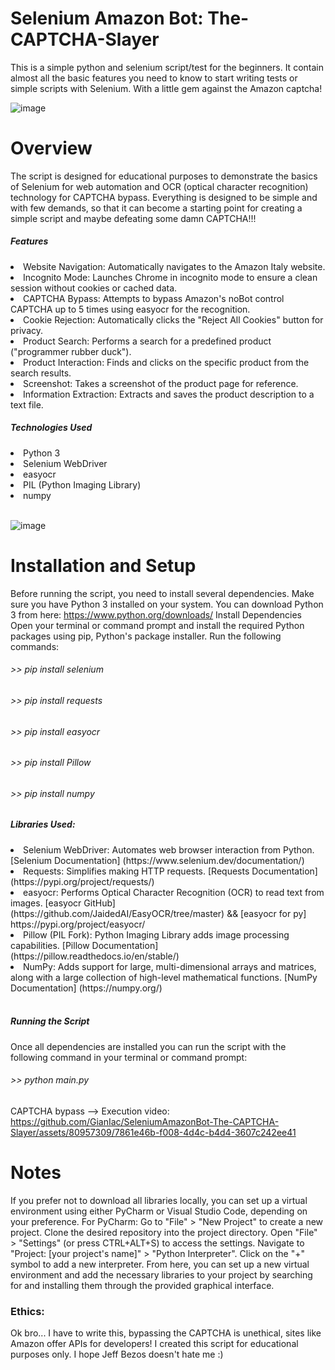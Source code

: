 # Selenium Amazon Bot: The-CAPTCHA-Slayer
This is a simple python and selenium script/test for the beginners. It contain almost all the basic features you need to know to start writing tests or simple scripts with Selenium. With a little gem against the Amazon captcha!  

![image](https://github.com/GianIac/SeleniumAmazonBot-The-CAPTCHA-Slayer/assets/80957309/9c268cf7-5cc0-4f95-9663-6ed7b20af0d8)

# Overview 
The script is designed for educational purposes to demonstrate the basics of Selenium for web automation and OCR (optical character recognition) technology for CAPTCHA bypass. Everything is designed to be simple and with few demands, so that it can become a starting point for creating a simple script and maybe defeating some damn CAPTCHA!!!

<h5>Features</h5>
<li>Website Navigation: Automatically navigates to the Amazon Italy website.</li>
<li>Incognito Mode: Launches Chrome in incognito mode to ensure a clean session without cookies or cached data.</li>
<li>CAPTCHA Bypass: Attempts to bypass Amazon's noBot control CAPTCHA up to 5 times using easyocr for the recognition.</li>
<li>Cookie Rejection: Automatically clicks the "Reject All Cookies" button for privacy.</li>
<li>Product Search: Performs a search for a predefined product ("programmer rubber duck").</li>
<li>Product Interaction: Finds and clicks on the specific product from the search results.</li>
<li>Screenshot: Takes a screenshot of the product page for reference.</li>
<li>Information Extraction: Extracts and saves the product description to a text file.</li>
<p></p>

<h5>Technologies Used</h5>
<li>Python 3</li>
<li>Selenium WebDriver</li>
<li>easyocr</li>
<li>PIL (Python Imaging Library)</li>
<li>numpy</li>
<br>

![image](https://github.com/GianIac/SeleniumAmazonBot-The-CAPTCHA-Slayer/assets/80957309/22f1fb46-6d44-4544-9b59-6dda6c7f3efa)

# Installation and Setup
Before running the script, you need to install several dependencies. Make sure you have Python 3 installed on your system. You can download Python 3 from here:
https://www.python.org/downloads/
Install Dependencies
Open your terminal or command prompt and install the required Python packages using pip, Python's package installer. 
Run the following commands:
<h6> >> pip install selenium</h6>
<h6> >> pip install requests</h6>
<h6> >> pip install easyocr</h6>
<h6> >> pip install Pillow</h6>
<h6> >> pip install numpy</h6>

<h5>Libraries Used:</h5>
<li>Selenium WebDriver: Automates web browser interaction from Python. 
  [Selenium Documentation] (https://www.selenium.dev/documentation/)</li>
<li>Requests: Simplifies making HTTP requests. 
  [Requests Documentation] (https://pypi.org/project/requests/)</li>
<li>easyocr: Performs Optical Character Recognition (OCR) to read text from images. 
  [easyocr GitHub](https://github.com/JaidedAI/EasyOCR/tree/master) && [easyocr for py] https://pypi.org/project/easyocr/</li>
<li>Pillow (PIL Fork): Python Imaging Library adds image processing capabilities. 
  [Pillow Documentation] (https://pillow.readthedocs.io/en/stable/)</li>
<li>NumPy: Adds support for large, multi-dimensional arrays and matrices, along with a large collection of high-level mathematical functions. 
  [NumPy Documentation] (https://numpy.org/)</li>
<br>
<h5>Running the Script</h5>
Once all dependencies are installed you can run the script with the following command in your terminal or command prompt:
<h6> >> python main.py</h6>

CAPTCHA bypass --> Execution video:
https://github.com/GianIac/SeleniumAmazonBot-The-CAPTCHA-Slayer/assets/80957309/7861e46b-f008-4d4c-b4d4-3607c242ee41




# Notes
If you prefer not to download all libraries locally, you can set up a virtual environment using either PyCharm or Visual Studio Code, depending on your preference.
For PyCharm:
Go to "File" > "New Project" to create a new project.
Clone the desired repository into the project directory.
Open "File" > "Settings" (or press CTRL+ALT+S) to access the settings.
Navigate to "Project: [your project's name]" > "Python Interpreter".
Click on the "+" symbol to add a new interpreter.
From here, you can set up a new virtual environment and add the necessary libraries to your project by searching for and installing them through the provided graphical interface.

<h3>Ethics:</h3>
Ok bro... I have to write this, bypassing the CAPTCHA is unethical, sites like Amazon offer APIs for developers!
I created this script for educational purposes only. I hope Jeff Bezos doesn't hate me :) 

